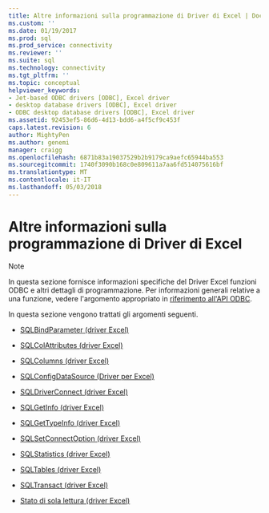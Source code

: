 ```yaml
---
title: Altre informazioni sulla programmazione di Driver di Excel | Documenti Microsoft
ms.custom: ''
ms.date: 01/19/2017
ms.prod: sql
ms.prod_service: connectivity
ms.reviewer: ''
ms.suite: sql
ms.technology: connectivity
ms.tgt_pltfrm: ''
ms.topic: conceptual
helpviewer_keywords:
- Jet-based ODBC drivers [ODBC], Excel driver
- desktop database drivers [ODBC], Excel driver
- ODBC desktop database drivers [ODBC], Excel driver
ms.assetid: 92453ef5-86d6-4d13-bdd6-a4f5cf9c453f
caps.latest.revision: 6
author: MightyPen
ms.author: genemi
manager: craigg
ms.openlocfilehash: 6871b83a19037529b2b9179ca9aefc65944ba553
ms.sourcegitcommit: 1740f3090b168c0e809611a7aa6fd514075616bf
ms.translationtype: MT
ms.contentlocale: it-IT
ms.lasthandoff: 05/03/2018
---
```

# <a name="other-excel-driver-programming-details"></a>Altre informazioni sulla programmazione di Driver di Excel
> [!NOTE]  
>  In questa sezione fornisce informazioni specifiche del Driver Excel funzioni ODBC e altri dettagli di programmazione. Per informazioni generali relative a una funzione, vedere l'argomento appropriato in [riferimento all'API ODBC](../../odbc/reference/syntax/odbc-api-reference.md).  
  
 In questa sezione vengono trattati gli argomenti seguenti.  
  
-   [SQLBindParameter (driver Excel)](../../odbc/microsoft/sqlbindparameter-excel-driver.md)  
  
-   [SQLColAttributes (driver Excel)](../../odbc/microsoft/sqlcolattributes-excel-driver.md)  
  
-   [SQLColumns (driver Excel)](../../odbc/microsoft/sqlcolumns-excel-driver.md)  
  
-   [SQLConfigDataSource (Driver per Excel)](../../odbc/microsoft/odbc-jet-sqlconfigdatasource-excel-driver.md)  
  
-   [SQLDriverConnect (driver Excel)](../../odbc/microsoft/sqldriverconnect-excel-driver.md)  
  
-   [SQLGetInfo (driver Excel)](../../odbc/microsoft/sqlgetinfo-excel-driver.md)  
  
-   [SQLGetTypeInfo (driver Excel)](../../odbc/microsoft/sqlgettypeinfo-excel-driver.md)  
  
-   [SQLSetConnectOption (driver Excel)](../../odbc/microsoft/sqlsetconnectoption-excel-driver.md)  
  
-   [SQLStatistics (driver Excel)](../../odbc/microsoft/sqlstatistics-excel-driver.md)  
  
-   [SQLTables (driver Excel)](../../odbc/microsoft/sqltables-excel-driver.md)  
  
-   [SQLTransact (driver Excel)](../../odbc/microsoft/sqltransact-excel-driver.md)  
  
-   [Stato di sola lettura (driver Excel)](../../odbc/microsoft/read-only-status-excel-driver.md)
